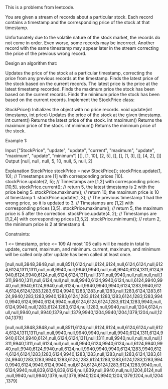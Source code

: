 This is a problems from leetcode.

You are given a stream of records about a particular stock. Each record contains a timestamp and the corresponding price of the stock at that timestamp.

Unfortunately due to the volatile nature of the stock market, the records do not come in order. Even worse, some records may be incorrect. Another record with the same timestamp may appear later in the stream correcting the price of the previous wrong record.

Design an algorithm that:

Updates the price of the stock at a particular timestamp, correcting the price from any previous records at the timestamp.
Finds the latest price of the stock based on the current records. The latest price is the price at the latest timestamp recorded.
Finds the maximum price the stock has been based on the current records.
Finds the minimum price the stock has been based on the current records.
Implement the StockPrice class:

StockPrice() Initializes the object with no price records.
void update(int timestamp, int price) Updates the price of the stock at the given timestamp.
int current() Returns the latest price of the stock.
int maximum() Returns the maximum price of the stock.
int minimum() Returns the minimum price of the stock.
 

Example 1:

Input
["StockPrice", "update", "update", "current", "maximum", "update", "maximum", "update", "minimum"]
[[], [1, 10], [2, 5], [], [], [1, 3], [], [4, 2], []]
Output
[null, null, null, 5, 10, null, 5, null, 2]

Explanation
StockPrice stockPrice = new StockPrice();
stockPrice.update(1, 10); // Timestamps are [1] with corresponding prices [10].
stockPrice.update(2, 5);  // Timestamps are [1,2] with corresponding prices [10,5].
stockPrice.current();     // return 5, the latest timestamp is 2 with the price being 5.
stockPrice.maximum();     // return 10, the maximum price is 10 at timestamp 1.
stockPrice.update(1, 3);  // The previous timestamp 1 had the wrong price, so it is updated to 3.
                          // Timestamps are [1,2] with corresponding prices [3,5].
stockPrice.maximum();     // return 5, the maximum price is 5 after the correction.
stockPrice.update(4, 2);  // Timestamps are [1,2,4] with corresponding prices [3,5,2].
stockPrice.minimum();     // return 2, the minimum price is 2 at timestamp 4.
 

Constraints:

1 <= timestamp, price <= 109
At most 105 calls will be made in total to update, current, maximum, and minimum.
current, maximum, and minimum will be called only after update has been called at least once.


[null,null,3848,3848,null,null,8511,6124,null,6124,6124,null,6124,6124,null,6124,6124,1311,1311,null,null,9940,null,9940,9940,null,null,9940,6124,1311,6124,9940,6124,9940,6124,null,6124,6124,1311,null,1311,null,9940,null,null,null,null,1311,9940,1311,null,6124,null,null,null,9940,6124,9940,6124,null,6124,9940,9940,null,9940,6124,9940,null,6124,null,9940,9940,9940,6124,1283,9940,6124,6124,6124,1283,1283,6124,9940,1283,1283,null,1283,null,1283,6124,1283,6124,9940,1283,1283,9940,1283,6124,1283,6124,1283,1283,6124,1283,1283,9940,9940,6124,9940,6124,9940,null,6124,6124,6124,1283,6124,1283,9940,null,6124,9940,null,1283,6124,1283,6124,null,1283,null,9940,null,null,1204,6124,null,null,9940,null,9940,1379,null,1379,9940,1204,9940,1204,1379,1204,null,1204,1379]

[null,null,3848,3848,null,null,8511,6124,null,6124,6124,null,6124,6124,null,6124,6124,1311,1311,null,null,9940,null,9940,9940,null,null,9940,6124,1311,6124,9940,6124,9940,6124,null,6124,6124,1311,null,1311,null,9940,null,null,null,null,1311,9940,1311,null,6124,null,null,null,9940,6124,9940,6124,null,6124,9940,9940,null,9940,6124,9940,null,6124,null,9940,9940,9940,6124,1283,9940,6124,6124,6124,1283,1283,6124,9940,1283,1283,null,1283,null,1283,6124,1283,6124,9940,1283,1283,9940,1283,6124,1283,6124,1283,1283,6124,1283,1283,9940,9940,6124,9940,6124,9940,null,6124,6124,6124,1283,6124,1283,9940,null,6124,9940,null,839,6124,839,6124,null,839,null,9940,null,null,1204,6124,null,null,9940,null,9940,1379,null,1379,9940,1204,9940,1204,1379,1204,null,1204,1379]
